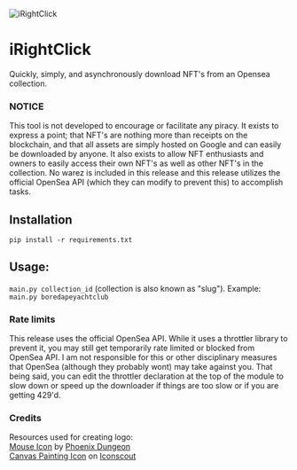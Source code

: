 ![iRightClick](https://i.imgur.com/M9nyzWv.png)
# iRightClick
Quickly, simply, and asynchronously download NFT's from an Opensea collection.

### NOTICE
This tool is not developed to encourage or facilitate any piracy. It exists to express a point; that NFT's are nothing more than receipts on the blockchain, and that all assets are simply hosted on Google and can easily be downloaded by anyone. It also exists to allow NFT enthusiasts and owners to easily access their own NFT's as well as other NFT's in the collection.
No warez is included in this release and this release utilizes the official OpenSea API (which they can modify to prevent this) to accomplish tasks.

## Installation
`pip install -r requirements.txt`

## Usage:
`main.py collection_id` (collection is also known as "slug").
Example: `main.py boredapeyachtclub`

### Rate limits
This release uses the official OpenSea API. While it uses a throttler library to prevent it, you may still get temporarily rate limited or blocked from OpenSea API. I am not responsible for this or other disciplinary measures that OpenSea (although they probably wont) may take against you.
That being said, you can edit the throttler declaration at the top of the module to slow down or speed up the downloader if things are too slow or if you are getting 429'd.


### Credits
Resources used for creating logo:  
<a href="https://iconscout.com/icons/mouse" target="_blank">Mouse Icon</a> by <a href="https://iconscout.com/contributors/phoenix-group" target="_blank">Phoenix Dungeon</a>  
<a href="https://iconscout.com/icons/canvas-painting" target="_blank">Canvas Painting Icon</a> on <a href="https://iconscout.com">Iconscout</a>
